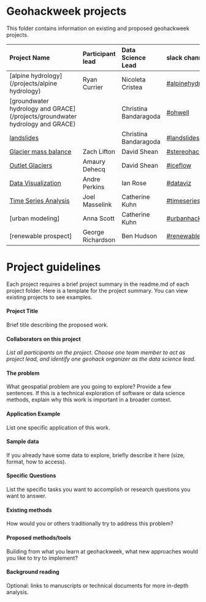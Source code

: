 # Geohackweek projects

This folder contains information on existing and proposed geohackweek projects. 

| Project Name| Participant lead | Data Science Lead | slack channel |
|:------|:-----------|:-------------|:--------------|
| [alpine hydrology](/projects/alpine hydrology) | Ryan Currier  | Nicoleta Cristea | [#alpinehydrology](https://geohackweek2016.slack.com/messages/alpinehydrology/)  |
| [groundwater hydrology and GRACE](/projects/groundwater hydrology and GRACE) |  | Christina Bandaragoda | [#ohwell](https://geohackweek2016.slack.com/messages/ohwell/) | 
| [landslides](/projects/landslides)  | | Christina Bandaragoda | [#landslides](https://geohackweek2016.slack.com/messages/landslides/) |
| [Glacier mass balance](/projects/glaciers) | Zach Lifton | David Shean | [#stereohack](https://geohackweek2016.slack.com/messages/stereohack/) |
| [Outlet Glaciers](/projects/outlet_glaciers) | Amaury Dehecq | David Shean | [#iceflow](https://geohackweek2016.slack.com/messages/iceflow/) |
| [Data Visualization](https://hackpad.com/Interactive-web-visualization-for-spatiotemporal-data-nLBOFmAi0dN) | Andre Perkins | Ian Rose | [#dataviz](https://geohackweek2016.slack.com/messages/dataviz/) | 
| [Time Series Analysis](https://github.com/geohackweek/timeserieshack) | Joel Masselink | Catherine Kuhn | [#timeserieshack](https://geohackweek2016.slack.com/messages/timeserieshack/) |
| [urban modeling] | Anna Scott | Catherine Kuhn | [#urbanhack](https://geohackweek2016.slack.com/messages/urbanhack/) | 
| [renewable prospect] | George Richardson | Ben Hudson | [#renewableprospect](https://geohackweek2016.slack.com/messages/renewableprospect/) |


# Project guidelines

Each project requires a brief project summary in the readme.md of each project folder. Here is a template for the project summary. You can view existing projects to see examples.

#### Project Title

Brief title describing the proposed work.

#### Collaborators on this project

_List all participants on the project. Choose one team member to act as project lead, and identify one geohack organizer as the data science lead._

#### The problem

What geospatial problem are you going to explore? Provide a few sentences. If this is a technical exploration of software or data science methods, explain why this work is important in a broader context.

#### Application Example

List one specific application of this work.

#### Sample data   

If you already have some data to explore, briefly describe it here (size, format, how to access).

#### Specific Questions 

List the specific tasks you want to accomplish or research questions you want to answer.

#### Existing methods

How would you or others traditionally try to address this problem?

#### Proposed methods/tools

Building from what you learn at geohackweek, what new approaches would you like to try to implement?

#### Background reading

Optional: links to manuscripts or technical documents for more in-depth analysis.

 

